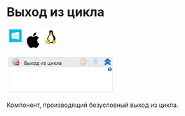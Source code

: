 # Выход из цикла

![](<../../../.gitbook/assets/image (661).png>)

![](<../../../.gitbook/assets/image (936).png>)

Компонент, производящий безусловный выход из цикла.

